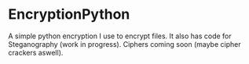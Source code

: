 # EncryptionPython
A simple python encryption I use to encrypt files. It also has code for Steganography (work in progress).
Ciphers coming soon (maybe cipher crackers aswell).
